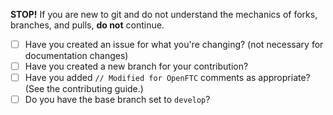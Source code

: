 __STOP!__  If you are new to git and do not understand the mechanics of forks, branches, and pulls, __do not__ continue.

- [ ] Have you created an issue for what you're changing? (not necessary for documentation changes)
- [ ] Have you created a new branch for your contribution?
- [ ] Have you added `// Modified for OpenFTC` comments as appropriate? (See the contributing guide.)
- [ ] Do you have the base branch set to `develop`?
